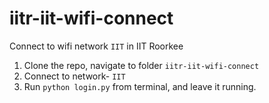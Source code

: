 # iitr-iit-wifi-connect
Connect to wifi network `IIT` in IIT Roorkee
1. Clone the repo, navigate to folder `iitr-iit-wifi-connect`
2. Connect to network- `IIT`
3. Run `python login.py` from terminal, and leave it running.
